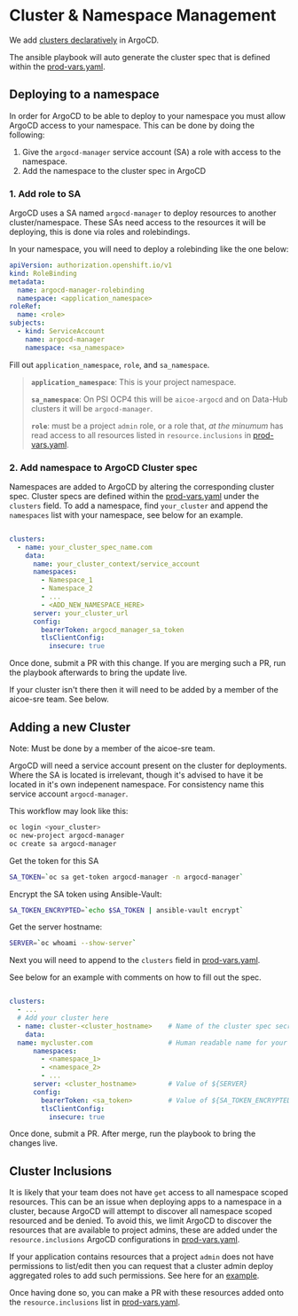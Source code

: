 # Cluster & Namespace Management

We add [clusters declaratively](https://argoproj.github.io/argo-cd/operator-manual/declarative-setup/#clusters) in ArgoCD.

The ansible playbook will auto generate the cluster spec that is defined within
the [prod-vars.yaml](../vars/prod-vars.yaml).

## Deploying to a namespace

In order for ArgoCD to be able to deploy to your namespace you must allow ArgoCD access to your namespace. This can be done by doing the following:

1. Give the `argocd-manager` service account (SA) a role with access to the namespace.
2. Add the namespace to the cluster spec in ArgoCD

### 1. Add role to SA

ArgoCD uses a SA named `argocd-manager` to deploy resources to another cluster/namespace. These SAs need access to the resources it will be deploying, this is done via roles and rolebindings.

In your namespace, you will need to deploy a rolebinding like the one below:

```yaml
apiVersion: authorization.openshift.io/v1
kind: RoleBinding
metadata:
  name: argocd-manager-rolebinding
  namespace: <application_namespace>
roleRef:
  name: <role>
subjects:
  - kind: ServiceAccount
    name: argocd-manager
    namespace: <sa_namespace>
```

Fill out `application_namespace`, `role`, and `sa_namespace`.

> **`application_namespace`**: This is your project namespace.
>
> **`sa_namespace`**: On PSI OCP4 this will be `aicoe-argocd` and on Data-Hub clusters it will be `argocd-manager`.
>
> **`role`**: must be a project `admin` role, or a role that, _at the minumum_ has
>read access to all resources listed in `resource.inclusions` in
>[prod-vars.yaml](../vars/prod-vars.yaml).

### 2. Add namespace to ArgoCD Cluster spec

Namespaces are added to ArgoCD by altering the corresponding cluster spec. Cluster specs are defined within the [prod-vars.yaml](../vars/prod-vars.yaml) under the `clusters` field. To add a namespace, find `your_cluster` and append the `namespaces` list with your namespace, see below for an example.

```yaml

clusters:
  - name: your_cluster_spec_name.com
    data:
      name: your_cluster_context/service_account
      namespaces:
        - Namespace_1
        - Namespace_2
        - ...
        - <ADD_NEW_NAMESPACE_HERE>
      server: your_cluster_url
      config:
        bearerToken: argocd_manager_sa_token
        tlsClientConfig:
          insecure: true
```

Once done, submit a PR with this change. If you are merging such a PR, run the playbook afterwards to bring the update live.

If your cluster isn't there then it will need to be added by a member of the aicoe-sre team. See below.

## Adding a new Cluster

Note: Must be done by a member of the aicoe-sre team.

ArgoCD will need a service account present on the cluster for deployments. Where the SA is located is irrelevant, though it's advised to have it be located in it's own indepenent namespace. For consistency name this service account `argocd-manager`.

This workflow may look like this:

```bash
oc login <your_cluster>
oc new-project argocd-manager
oc create sa argocd-manager
```

Get the token for this SA

```bash
SA_TOKEN=`oc sa get-token argocd-manager -n argocd-manager`
```

Encrypt the SA token using Ansible-Vault:

```bash
SA_TOKEN_ENCRYPTED=`echo $SA_TOKEN | ansible-vault encrypt`
```

Get the server hostname:

```bash
SERVER=`oc whoami --show-server`
```

Next you will need to append to the `clusters` field in [prod-vars.yaml](../vars/prod-vars.yaml).

See below for an example with comments on how to fill out the spec.

```yaml

clusters:
  - ...
  # Add your cluster here
  - name: cluster-<cluster_hostname>    # Name of the cluster spec secret
    data:
  name: mycluster.com                   # Human readable name for your cluster
      namespaces:
        - <namespace_1>
        - <namespace_2>
        - ...
      server: <cluster_hostname>        # Value of ${SERVER}
      config:
        bearerToken: <sa_token>         # Value of ${SA_TOKEN_ENCRYPTED}
        tlsClientConfig:
          insecure: true
```

Once done, submit a PR. After merge, run the playbook to bring the changes live.

## Cluster Inclusions

It is likely that your team does not have `get` access to all namespace scoped resources.
This can be an issue when deploying apps to a namespace in a cluster, because ArgoCD will
attempt to discover all namespace scoped resourced and be denied. To avoid this, we limit
ArgoCD to discover the resources that are available to project admins, these are added
under the `resource.inclusions` ArgoCD configurations in
[prod-vars.yaml](../vars/prod-vars.yaml).

If your application contains resources that a project `admin` does not have permissions
to list/edit then you can request that a cluster admin deploy aggregated roles to add 
such permissions. See here for an [example](https://github.com/argoproj/argo-events/blob/master/manifests/cluster-install/rbac/argo-events-aggregate-to-admin.yaml). 

Once having done so, you can make a PR with these resources added onto the `resource.inclusions` 
list in [prod-vars.yaml](../vars/prod-vars.yaml).
